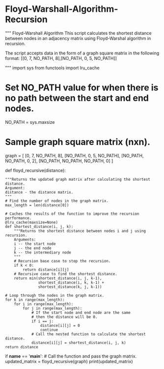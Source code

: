 # Floyd-Warshall-Algorithm-Recursion

""" Floyd-Warshall Algorithm
This script calculates the shortest distance between nodes in an adjacency matrix using
Floyd-Warshal algorithm in recursion.

The script accepts data in the form of a graph square matrix in the following format:
[[0, 7, NO_PATH, 8],[NO_PATH, 0, 5, NO_PATH]]

"""
import sys
from functools import lru_cache

# Set NO_PATH value for when there is no path between the start and end nodes.
NO_PATH = sys.maxsize
# Sample graph square matrix (nxn).
graph = [
    [0, 7, NO_PATH, 8],
    [NO_PATH, 0, 5, NO_PATH],
    [NO_PATH, NO_PATH, 0, 2],
    [NO_PATH, NO_PATH, NO_PATH, 0]
    ]

def floyd_recursive(distance):

    """Returns the updated graph matrix after calculating the shortest distance.
    Argument:
    distance - the distance matrix.
    """
    # Find the number of nodes in the graph matrix.
    max_length = len(distance[0])

    # Caches the results of the function to improve the recursion performance.
    @lru_cache(maxsize=None)
    def shortest_distance(i, j, k):
        """Returns the shortest distance between nodes i and j using recursion.
        Arguments:
        i -- the start node
        j -- the end node
        k -- the intermediary node
        """
        # Recursion base case to stop the recursion.
        if k < 0:
            return distance[i][j]
        # Recursive case to find the shortest distance.
        return min(shortest_distance(i, j, k-1),
                   shortest_distance(i, k, k-1) +
                   shortest_distance(k, j, k-1))

    # Loop through the nodes in the graph matrix.
    for k in range(max_length):
        for i in range(max_length):
            for j in range(max_length):
                # If the start node and end node are the same
                # then the distance will be 0.
                if i == j:
                    distance[i][j] = 0
                    continue
                # Call the nested function to calculate the shortest distance.
                distance[i][j] = shortest_distance(i, j, k)
    return distance

if __name__ == '__main__':
    # Call the function and pass the graph matrix.
    updated_matrix = floyd_recursive(graph)
    print(updated_matrix)

